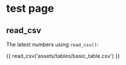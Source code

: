 # test page

## read_csv

The latest numbers using `read_csv()`:

{{ read_csv('assets/tables/basic_table.csv') }}

